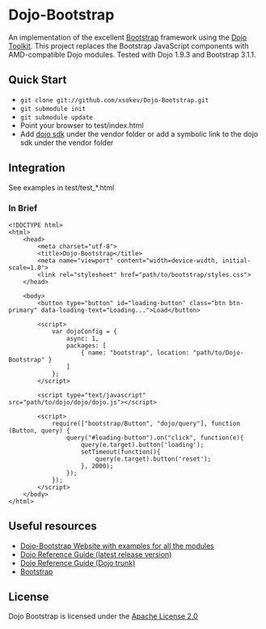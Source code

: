 # Dojo-Bootstrap

An implementation of the excellent [Bootstrap](http://getbootstrap.com) framework using the [Dojo Toolkit](http://dojotoolkit.org). This project replaces the Bootstrap JavaScript components with AMD-compatible Dojo modules. Tested with Dojo 1.9.3 and Bootstrap 3.1.1.

## Quick Start

+ `git clone git://github.com/xsokev/Dojo-Bootstrap.git`
+ `git submodule init`
+ `git submodule update`
+ Point your browser to test/index.html
+ Add [dojo sdk](https://github.com/dojo) under the vendor folder or add a symbolic link to the dojo sdk under the vendor folder

## Integration

See examples in test/test_*.html

### In Brief

    <!DOCTYPE html>
    <html>
        <head>
            <meta charset="utf-8">
            <title>Dojo-Bootstrap</title>
            <meta name="viewport" content="width=device-width, initial-scale=1.0">
            <link rel="stylesheet" href="path/to/bootstrap/styles.css">
        </head>
    
        <body>
            <button type="button" id="loading-button" class="btn btn-primary" data-loading-text="Loading...">Load</button>
        
            <script>
                var dojoConfig = {
                    async: 1,
                    packages: [
                        { name: "bootstrap", location: "path/to/Dojo-Bootstrap" }
                    ]
                };
            </script>
        
            <script type="text/javascript" src="path/to/dojo/dojo/dojo.js"></script>
    
            <script>
                require(["bootstrap/Button", "dojo/query"], function (Button, query) {
                    query("#loading-button").on("click", function(e){
                        query(e.target).button('loading');
                        setTimeout(function(){
                            query(e.target).button('reset');
                        }, 2000);
                    });
                });
            </script>
        </body>
    </html>

## Useful resources

+ [Dojo-Bootstrap Website with examples for all the modules](http://xsokev.github.io/Dojo-Bootstrap/)
+ [Dojo Reference Guide (latest release version)](http://dojotoolkit.org/reference-guide/)
+ [Dojo Reference Guide (Dojo trunk)](http://livedocs.dojotoolkit.org/)
+ [Bootstrap](http://getbootstrap.com/)

## License

Dojo Bootstrap is licensed under the [Apache License 2.0](http://www.apache.org/licenses/LICENSE-2.0)
